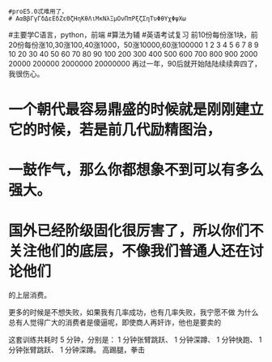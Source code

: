     #proE5.0忒难用了，
    # ΑαΒβΓγΓδΔεΕδΖεΘζΗηΚθΛιΜκΝλΞμΟνΠπΡξζΣηΤυΦθΥχΦψΧω
#主要学C语言，python，前端
#算法为辅
#英语考试复习
前10份每份涨1块，前20份每份涨10,30涨100,40涨1000，50涨10000,60涨100000
1 2 3 4 5 6 7 8 9 10
20 30 40 50 60 70 80 90 100
200 300 400 500 600 700 800 900
2000
20000
200000
2000000
20000000
再过一年，90后就开始陆陆续续奔四了，我很伤心。
# 一个朝代最容易鼎盛的时候就是刚刚建立它的时候，若是前几代励精图治，
# 一鼓作气，那么你都想象不到可以有多么强大。
# 国外已经阶级固化很厉害了，所以你们不关注他们的底层，不像我们普通人还在讨论他们
的上层消费。

更多的时候是不想失败，如果我有几率成功，也有几率失败，我宁愿不做
为什么总有人觉得广大的消费者是傻逼呢，即使商人再奸诈，他也是要卖的

这套训练共耗时 5 分钟，分别是：
    1 分钟张臂跳跃、
    1 分钟深蹲、
    1 分钟快跑、 
    1 分钟张臂跳跃、
    1 分钟深蹲。
    高踢腿，拳击